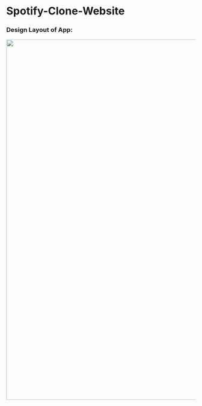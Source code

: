 # Spotify-Clone-Website
<h3>Design Layout of App: </h3>
<img width="960" src="https://user-images.githubusercontent.com/54854843/178156416-8234cb85-3330-4ed2-be74-53d47a35fdd3.png"><br>
